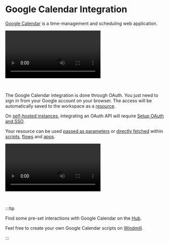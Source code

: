 # Google Calendar Integration

[Google Calendar](https://calendar.google.com/)  is a time-management and scheduling web application.

<video
    className="border-2 rounded-xl object-cover w-full h-full dark:border-gray-800"
    autoPlay
    loop
    controls
    id="main-video"
    src="/videos/adding_gcal_resource.mp4"
/>

<br/>

The Google Calendar integration is done through OAuth. You just need to sign in from your Google account on your browser. The access will be automatically saved to the workspace as a [resource](../core_concepts/3_resources_and_types/index.mdx).

On [self-hosted instances](../advanced/1_self_host/index.mdx), integrating an OAuth API will require [Setup OAuth and SSO](../misc/2_setup_oauth/index.mdx).

Your resource can be used [passed as parameters](../core_concepts/3_resources_and_types/index.mdx#passing-resources-as-parameters-to-scripts-preferred) or [directly fetched](../core_concepts/3_resources_and_types/index.mdx#fetching-them-from-within-a-script-by-using-the-wmill-client-in-the-respective-language) within [scripts](../script_editor/index.mdx), [flows](../flows/1_flow_editor.mdx) and [apps](../apps/0_app_editor/index.mdx).

<video
	className="border-2 rounded-lg object-cover w-full h-full dark:border-gray-800"
	controls
	src="/videos/add_resources_variables.mp4"
/>

<br/>

:::tip

Find some pre-set interactions with Google Calendar on the [Hub](https://hub.windmill.dev/integrations/gcal).

Feel free to create your own Google Calendar scripts on [Windmill](../getting_started/00_how_to_use_windmill/index.mdx).

:::
